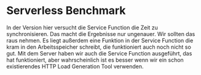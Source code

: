 # Serverless Benchmark

In der Version hier versucht die Service Function die Zeit zu synchronisieren. Das macht die Ergebnisse nur ungenauer. Wir sollten das raus nehmen. Es liegt außerdem eine Funktion in der Service Function die kram in den Arbeitsspeicher schreibt, die funktioniert auch noch nicht so gut. Mit dem Server haben wir auch die Service Function ausgeführt, das hat funktioniert, aber wahrscheinlich ist es besser wenn wir ein schon existierendes HTTP Load Generation Tool verwenden.
